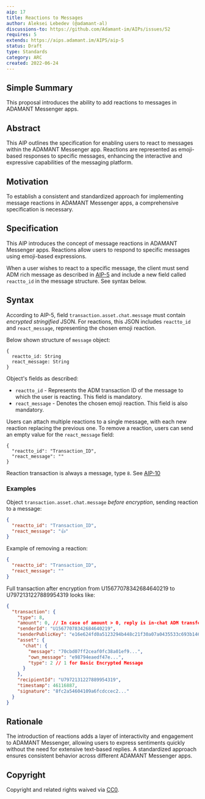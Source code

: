 ```yaml
---
aip: 17
title: Reactions to Messages
author: Aleksei Lebedev (@adamant-al)
discussions-to: https://github.com/Adamant-im/AIPs/issues/52
requires: 5
extends: https://aips.adamant.im/AIPS/aip-5
status: Draft
type: Standards
category: ARC
created: 2022-06-24
---
```


## Simple Summary

This proposal introduces the ability to add reactions to messages in ADAMANT Messenger apps.

## Abstract
<!--A short (~200 word) description of the technical issue being addressed.-->
This AIP outlines the specification for enabling users to react to messages within the ADAMANT Messenger app. Reactions are represented as emoji-based responses to specific messages, enhancing the interactive and expressive capabilities of the messaging platform.

## Motivation

To establish a consistent and standardized approach for implementing message reactions in ADAMANT Messenger apps, a comprehensive specification is necessary.

## Specification

This AIP introduces the concept of message reactions in ADAMANT Messenger apps. Reactions allow users to respond to specific messages using emoji-based expressions.

When a user wishes to react to a specific message, the client must send ADM rich message as described in [AIP-5](https://aips.adamant.im/AIPS/aip-5) and include a new field called `reactto_id` in the message structure. See syntax below.

## Syntax

According to AIP-5, field `transaction.asset.chat.message` must contain *encrypted stringified* JSON. For reactions, this JSON includes `reactto_id` and `react_message`, representing the chosen emoji reaction.

Below shown structure of `message` object:

````
{
  reactto_id: String
  react_message: String
}
````

Object's fields as described:

- `reactto_id` - Represents the ADM transaction ID of the message to which the user is reacting. This field is mandatory.
- `react_message` - Denotes the chosen emoji reaction. This field is also mandatory.


Users can attach multiple reactions to a single message, with each new reaction replacing the previous one. To remove a reaction, users can send an empty value for the `react_message` field:

````
{
  "reactto_id": "Transaction_ID",
  "react_message": ""
}
````

Reaction transaction is always a message, type `8`. See [AIP-10](https://aips.adamant.im/AIPS/aip-10#transaction-types)

### Examples

Object `transaction.asset.chat.message` *before encryption*, sending reaction to a message:

```` json
{
  "reactto_id": "Transaction_ID",
  "react_message": "👍"
}
````

Example of removing a reaction:

```` json
{
  "reactto_id": "Transaction_ID",
  "react_message": ""
}
````

Full transaction after encryption from U15677078342684640219 to U7972131227889954319 looks like:

```` json
{
  "transaction": {
    "type": 8,
    "amount": 0, // In case of amount > 0, reply is in-chat ADM transfer with comment
    "senderId": "U15677078342684640219",
    "senderPublicKey": "e16e624fd0a5123294b448c21f30a07a0435533c693b146b14e66830e4e20404",
    "asset": {
      "chat": {
        "message": "70cbd07ff2ceaf0fc38a01ef9...",
        "own_message": "e98794eaedf47e...",
        "type": 2 // 1 for Basic Encrypted Message
      }
    },
    "recipientId": "U7972131227889954319",
    "timestamp": 46116887,
    "signature": "8fc2a54604109a6fcdccec2..."
  }
}
````

## Rationale

The introduction of reactions adds a layer of interactivity and engagement to ADAMANT Messenger, allowing users to express sentiments quickly without the need for extensive text-based replies. A standardized approach ensures consistent behavior across different ADAMANT Messenger apps.

## Copyright

Copyright and related rights waived via [CC0](https://creativecommons.org/publicdomain/zero/1.0/).
